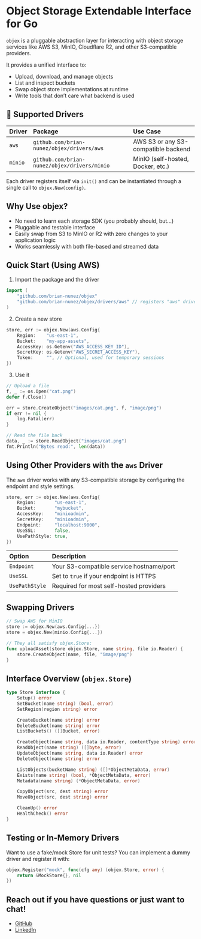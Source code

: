 # Object Storage Extendable Interface for Go

`objex` is a pluggable abstraction layer for interacting with object storage services like AWS S3, MinIO, Cloudflare R2, and other S3-compatible providers.

It provides a unified interface to:

* Upload, download, and manage objects
* List and inspect buckets
* Swap object store implementations at runtime
* Write tools that don’t care what backend is used

## 🔧 Supported Drivers

| Driver  | Package                                      | Use Case                            |
| :------ | :------------------------------------------- | :---------------------------------- |
| `aws`   | `github.com/brian-nunez/objex/drivers/aws`   | AWS S3 or any S3-compatible backend |
| `minio` | `github.com/brian-nunez/objex/drivers/minio` | MinIO (self-hosted, Docker, etc.)   |

Each driver registers itself via `init()` and can be instantiated through a single call to `objex.New(config)`.


## Why Use objex?

* No need to learn each storage SDK (you probably should, but...)
* Pluggable and testable interface
* Easily swap from S3 to MinIO or R2 with zero changes to your application logic
* Works seamlessly with both file-based and streamed data

## Quick Start (Using AWS)

1. Import the package and the driver

```go
import (
	"github.com/brian-nunez/objex"
	"github.com/brian-nunez/objex/drivers/aws" // registers "aws" driver
)
```

2. Create a new store

```go
store, err := objex.New(aws.Config{
	Region:    "us-east-1",
	Bucket:    "my-app-assets",
	AccessKey: os.Getenv("AWS_ACCESS_KEY_ID"),
	SecretKey: os.Getenv("AWS_SECRET_ACCESS_KEY"),
	Token:     "", // Optional, used for temporary sessions
})
```

3. Use it

```go
// Upload a file
f, _ := os.Open("cat.png")
defer f.Close()

err = store.CreateObject("images/cat.png", f, "image/png")
if err != nil {
	log.Fatal(err)
}

// Read the file back
data, _ := store.ReadObject("images/cat.png")
fmt.Println("Bytes read:", len(data))
```

## Using Other Providers with the `aws` Driver

The `aws` driver works with any S3-compatible storage by configuring the endpoint and style settings.

```go
store, err := objex.New(aws.Config{
	Region:       "us-east-1",
	Bucket:       "mybucket",
	AccessKey:    "minioadmin",
	SecretKey:    "minioadmin",
	Endpoint:     "localhost:9000",
	UseSSL:       false,
	UsePathStyle: true,
})
```

| Option         | Description                              |
| :------------- | :--------------------------------------- |
| `Endpoint`     | Your S3-compatible service hostname/port |
| `UseSSL`       | Set to `true` if your endpoint is HTTPS  |
| `UsePathStyle` | Required for most self-hosted providers  |


## Swapping Drivers

```go
// Swap AWS for MinIO
store := objex.New(aws.Config{...})
store = objex.New(minio.Config{...})

// They all satisfy objex.Store:
func uploadAsset(store objex.Store, name string, file io.Reader) {
	store.CreateObject(name, file, "image/png")
}
```

## Interface Overview (`objex.Store`)

```go
type Store interface {
	Setup() error
	SetBucket(name string) (bool, error)
	SetRegion(region string) error

	CreateBucket(name string) error
	DeleteBucket(name string) error
	ListBuckets() ([]Bucket, error)

	CreateObject(name string, data io.Reader, contentType string) error
	ReadObject(name string) ([]byte, error)
	UpdateObject(name string, data io.Reader) error
	DeleteObject(name string) error

	ListObjects(bucketName string) ([]*ObjectMetaData, error)
	Exists(name string) (bool, *ObjectMetaData, error)
	Metadata(name string) (*ObjectMetaData, error)

	CopyObject(src, dest string) error
	MoveObject(src, dest string) error

	CleanUp() error
	HealthCheck() error
}
```

## Testing or In-Memory Drivers

Want to use a fake/mock Store for unit tests? You can implement a dummy driver and register it with:

```go
objex.Register("mock", func(cfg any) (objex.Store, error) {
	return &MockStore{}, nil
})
```

## Reach out if you have questions or just want to chat!

- [GitHub](https://www.github.com/brian-nunez)
- [LinkedIn](https://www.linkedin.com/in/brianjnunez)


